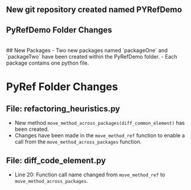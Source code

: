 ## New git repository created named PYRefDemo
## PyRefDemo Folder Changes
<br/>
## New Packages
- Two new packages named `packageOne` and `packageTwo` have been created within the PyRefDemo folder.
- Each package contains one python file.

# PyRef Folder Changes
## File: refactoring_heuristics.py
- New method `move_method_across_packages(diff_common_element)` has been created.
- Changes have been made in the `move_method_ref` function to enable a call from the `move_method_across_packages` function.

## File: diff_code_element.py
- Line 20: Function call name changed from `move_method_ref` to `move_method_across_packages`.


